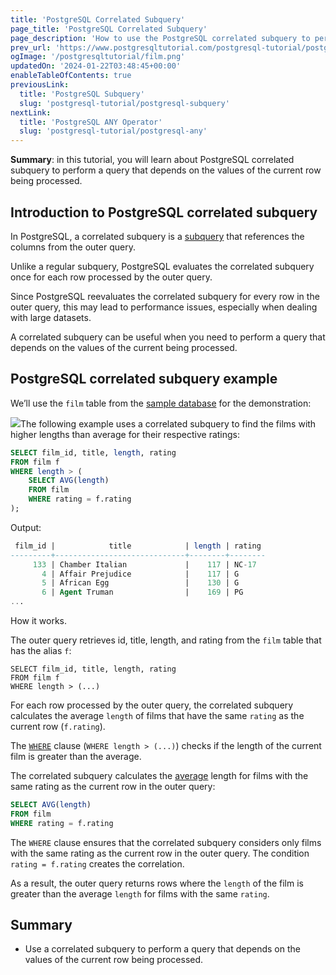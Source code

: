 ```yaml
---
title: 'PostgreSQL Correlated Subquery'
page_title: 'PostgreSQL Correlated Subquery'
page_description: 'How to use the PostgreSQL correlated subquery to perform a query that depends on the values of the current row being processed.'
prev_url: 'https://www.postgresqltutorial.com/postgresql-tutorial/postgresql-correlated-subquery/'
ogImage: '/postgresqltutorial/film.png'
updatedOn: '2024-01-22T03:48:45+00:00'
enableTableOfContents: true
previousLink:
  title: 'PostgreSQL Subquery'
  slug: 'postgresql-tutorial/postgresql-subquery'
nextLink:
  title: 'PostgreSQL ANY Operator'
  slug: 'postgresql-tutorial/postgresql-any'
---
```


**Summary**: in this tutorial, you will learn about PostgreSQL correlated subquery to perform a query that depends on the values of the current row being processed.

## Introduction to PostgreSQL correlated subquery

In PostgreSQL, a correlated subquery is a [subquery](postgresql-subquery) that references the columns from the outer query.

Unlike a regular subquery, PostgreSQL evaluates the correlated subquery once for each row processed by the outer query.

Since PostgreSQL reevaluates the correlated subquery for every row in the outer query, this may lead to performance issues, especially when dealing with large datasets.

A correlated subquery can be useful when you need to perform a query that depends on the values of the current being processed.

## PostgreSQL correlated subquery example

We’ll use the `film` table from the [sample database](../postgresql-getting-started/postgresql-sample-database) for the demonstration:

![](/postgresqltutorial/film.png)The following example uses a correlated subquery to find the films with higher lengths than average for their respective ratings:

```sql
SELECT film_id, title, length, rating
FROM film f
WHERE length > (
    SELECT AVG(length)
    FROM film
    WHERE rating = f.rating
);
```

Output:

```sql
 film_id |            title            | length | rating
---------+-----------------------------+--------+--------
     133 | Chamber Italian             |    117 | NC-17
       4 | Affair Prejudice            |    117 | G
       5 | African Egg                 |    130 | G
       6 | Agent Truman                |    169 | PG
...
```

How it works.

The outer query retrieves id, title, length, and rating from the `film` table that has the alias `f`:

```
SELECT film_id, title, length, rating
FROM film f
WHERE length > (...)
```

For each row processed by the outer query, the correlated subquery calculates the average `length` of films that have the same `rating` as the current row (`f.rating`).

The [`WHERE`](postgresql-where) clause (`WHERE length > (...)`) checks if the length of the current film is greater than the average.

The correlated subquery calculates the [average](../postgresql-aggregate-functions/postgresql-avg-function) length for films with the same rating as the current row in the outer query:

```sql
SELECT AVG(length)
FROM film
WHERE rating = f.rating
```

The `WHERE` clause ensures that the correlated subquery considers only films with the same rating as the current row in the outer query. The condition `rating = f.rating` creates the correlation.

As a result, the outer query returns rows where the `length` of the film is greater than the average `length` for films with the same `rating`.

## Summary

- Use a correlated subquery to perform a query that depends on the values of the current row being processed.

